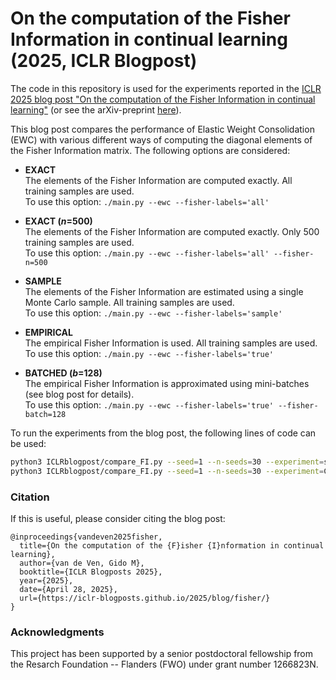# On the computation of the Fisher Information in continual learning (2025, ICLR Blogpost)

The code in this repository is used for the experiments reported in the
[ICLR 2025 blog post "On the computation of the Fisher Information in continual learning"](https://iclr-blogposts.github.io/2025/blog/fisher/)
(or see the arXiv-preprint [here](https://arxiv.org/abs/2502.11756)).

This blog post compares the performance of Elastic Weight Consolidation (EWC) with various different ways of computing the diagonal elements of the Fisher Information matrix.
The following options are considered:
- **EXACT**  
The elements of the Fisher Information are computed exactly. All training samples are used.  
To use this option: `./main.py --ewc --fisher-labels='all'`

- **EXACT ($n$=500)**  
The elements of the Fisher Information are computed exactly. Only 500 training samples are used.  
To use this option: `./main.py --ewc --fisher-labels='all' --fisher-n=500`

- **SAMPLE**  
The elements of the Fisher Information are estimated using a single Monte Carlo sample. All training samples are used.  
To use this option: `./main.py --ewc --fisher-labels='sample'`

- **EMPIRICAL**  
The empirical Fisher Information is used. All training samples are used.  
To use this option: `./main.py --ewc --fisher-labels='true'`

- **BATCHED ($b$=128)**  
The empirical Fisher Information is approximated using mini-batches (see blog post for details).  
To use this option: `./main.py --ewc --fisher-labels='true' --fisher-batch=128`


To run the experiments from the blog post, the following lines of code can be used:

```bash
python3 ICLRblogpost/compare_FI.py --seed=1 --n-seeds=30 --experiment=splitMNIST --scenario=task
python3 ICLRblogpost/compare_FI.py --seed=1 --n-seeds=30 --experiment=CIFAR10 --scenario=task --reducedResNet --iters=2000 --lr=0.001
```


### Citation
If this is useful, please consider citing the blog post:
```
@inproceedings{vandeven2025fisher,
  title={On the computation of the {F}isher {I}nformation in continual learning},
  author={van de Ven, Gido M},
  booktitle={ICLR Blogposts 2025},
  year={2025},
  date={April 28, 2025},
  url={https://iclr-blogposts.github.io/2025/blog/fisher/}
}
```


### Acknowledgments
This project has been supported by a senior postdoctoral fellowship from the
Resarch Foundation -- Flanders (FWO) under grant number 1266823N.